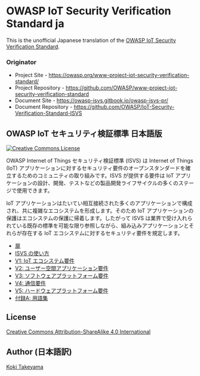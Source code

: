 # OWASP IoT Security Verification Standard ja

This is the unofficial Japanese translation of the [OWASP IoT Security Verification Standard](https://github.com/OWASP/IoT-Security-Verification-Standard-ISVS).

### Originator

- Project Site - <https://owasp.org/www-project-iot-security-verification-standard/>
- Project Repository - <https://github.com/OWASP/www-project-iot-security-verification-standard>
- Document Site - <https://owasp-isvs.gitbook.io/owasp-isvs-pr/>
- Document Repository - <https://github.com/OWASP/IoT-Security-Verification-Standard-ISVS>

## OWASP IoT セキュリティ検証標準 日本語版

[![Creative Commons License](https://licensebuttons.net/l/by-sa/4.0/88x31.png)](https://creativecommons.org/licenses/by-sa/4.0/ "CC BY-SA 4.0")

OWASP Internet of Things セキュリティ検証標準 (ISVS) は Internet of Things (IoT) アプリケーションに対するセキュリティ要件のオープンスタンダードを確立するためのコミュニティの取り組みです。ISVS が提供する要件は IoT アプリケーションの設計、開発、テストなどの製品開発ライフサイクルの多くのステージで使用できます。

IoT アプリケーションはたいてい相互接続された多くのアプリケーションで構成され、共に複雑なエコシステムを形成します。そのため IoT アプリケーションの保護はエコシステムの保護に帰着します。したがって ISVS は業界で受け入れられている既存の標準を可能な限り参照しながら、組み込みアプリケーションとそれらが存在する IoT エコシステムに対するセキュリティ要件を規定します。

* [扉](ja/0x01-Frontispiece.md)
* [ISVS の使い方](ja/Using_ISVS.md)
* [V1: IoT エコシステム要件](ja/V1-IoT_Ecosystem_Requirements.md)
* [V2: ユーザー空間アプリケーション要件](ja/V2-User_Space_Application_Requirements.md)
* [V3: ソフトウェアプラットフォーム要件](ja/V3-Software_Platform_Requirements.md)
* [V4: 通信要件](ja/V4-Communication_Requirements.md)
* [V5: ハードウェアプラットフォーム要件](ja/V5-Hardware_Platform_Requirements.md)
* [付録A: 用語集](ja/Appendix_A-Glossary.md)

## License

[Creative Commons Attribution-ShareAlike 4.0 International](https://creativecommons.org/licenses/by-sa/4.0/)

## Author (日本語訳)

[Koki Takeyama](https://github.com/coky-t)
